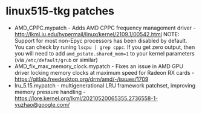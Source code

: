# linux515-tkg patches

- AMD_CPPC.mypatch - Adds AMD CPPC frequency management driver - http://lkml.iu.edu/hypermail/linux/kernel/2109.1/00542.html NOTE: Support for most non-Epyc processors has been disabled by default. You can check by runing `lscpu | grep cppc`. If you get zero output, then you will need to add `amd_pstate.shared_mem=1` to your kernel parameters (via `/etc/default/grub` or similar)
- AMD_fix_max_memory_clock.mypatch - Fixes an issue in AMD GPU driver locking memory clocks at maximum speed for Radeon RX cards - https://gitlab.freedesktop.org/drm/amd/-/issues/1709
- lru_5.15.mypatch - multigenerational LRU framework patchset, improving memory pressure handling - https://lore.kernel.org/lkml/20210520065355.2736558-1-yuzhao@google.com/
